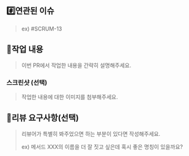 ## #️⃣연관된 이슈
> ex) #SCRUM-13

## 📝작업 내용
> 이번 PR에서 작업한 내용을 간략히 설명해주세요.

### 스크린샷 (선택)
> 작업한 내용에 대한 이미지를 첨부해주세요.

## 💬리뷰 요구사항(선택)

> 리뷰어가 특별히 봐주었으면 하는 부분이 있다면 작성해주세요.
>
> ex) 메서드 XXX의 이름을 더 잘 짓고 싶은데 혹시 좋은 명칭이 있을까요?